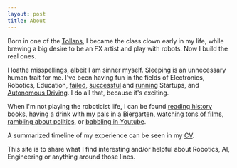```yaml
---
layout: post
title: About
---
```


<p>
Born in one of the <a href="https://en.wikipedia.org/wiki/T%C5%8Dll%C4%81n">Tollans</a>, I became the class clown early in my life, while brewing a big desire to be an FX artist and play with robots. Now I build the real ones. 
</p>

<p>
I loathe misspellings, albeit I am sinner myself. Sleeping is an unnecessary human trait for me. I've been having fun in the fields of Electronics, Robotics, Education, <a href="https://www.gruenderszene.de/allgemein/vibewrite-insolvenzverschleppung-anzeige">failed<a/>, <a href="https://www.konux.com/">successful</a> and <a href="https://www.inne.io/">running</a> Startups, and <a href="http://userpage.fu-berlin.de/~tapia/?page_id=39">Autonomous Driving</a>. I do all that, because it's exciting.
</p>

<p>
When I'm not playing the roboticist life, I can be found <a href="https://www.goodreads.com/user/show/16934980-mario-garc-a">reading history books</a>, having a drink with my pals in a Biergarten, <a href="https://letterboxd.com/mayitzin/">watching tons of films</a>, <a href="https://mayitzin.com/">rambling about politics</a>, or <a href="https://www.youtube.com/user/Mayitzin">babbling in Youtube</a>.
</p>

<p>
A summarized timeline of my experience can be seen in my <a href="../assets/pdf/CV.pdf">CV</a>.
</p>

<p>
This site is to share what I find interesting and/or helpful about Robotics, AI, Engineering or anything around those lines.
</p>
